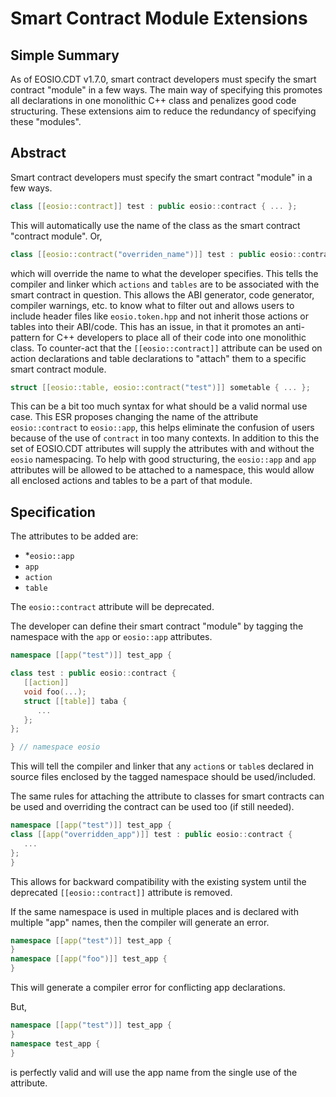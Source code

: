  # Smart Contract Module Extensions

## Simple Summary

As of EOSIO.CDT v1.7.0, smart contract developers must specify the smart contract "module" in a few ways.
The main way of specifying this promotes all declarations in one monolithic C++ class and penalizes 
good code structuring.  These extensions aim to reduce the redundancy of specifying these "modules".

## Abstract
Smart contract developers must specify the smart contract "module" in a few ways.
```c++
class [[eosio::contract]] test : public eosio::contract { ... };
```
This will automatically use the name of the class as the smart contract "contract module".
Or,
```c++
class [[eosio::contract("overriden_name")]] test : public eosio::contract { ... };
```
which will override the name to what the developer specifies.  This tells the compiler and linker which
`actions` and `tables` are to be associated with the smart contract in question.  This allows the ABI
generator, code generator, compiler warnings, etc. to know what to filter out and allows users to 
include header files like `eosio.token.hpp` and not inherit those actions or tables into their ABI/code.
This has an issue, in that it promotes an anti-pattern for C++ developers to place all of their code into
one monolithic class.  To counter-act that the `[[eosio::contract]]` attribute can be used on action declarations
and table declarations to "attach" them to a specific smart contract module.
```c++
struct [[eosio::table, eosio::contract("test")]] sometable { ... }; 
```
This can be a bit too much syntax for what should be a valid normal use case.  This ESR proposes changing the name 
of the attribute `eosio::contract` to `eosio::app`, this helps eliminate the confusion of users because of the use of `contract` in too
many contexts. In addition to this the set of EOSIO.CDT attributes will supply the attributes with and without 
the `eosio` namespacing.
To help with good structuring, the `eosio::app` and `app` attributes will be allowed to be attached to a namespace,
this would allow all enclosed actions and tables to be a part of that module.

## Specification

The attributes to be added are:
   * *`eosio::app`
   * `app`
   * `action`
   * `table`

The `eosio::contract` attribute will be deprecated.

The developer can define their smart contract "module" by tagging the namespace with the `app` or `eosio::app` attributes.
```c++
namespace [[app("test")]] test_app {

class test : public eosio::contract {
   [[action]]
   void foo(...);
   struct [[table]] taba {
      ...
   };
};

} // namespace eosio
```

This will tell the compiler and linker that any `action`s or `table`s declared in source files enclosed by the tagged namespace
should be used/included.

The same rules for attaching the attribute to classes for smart contracts can be used and overriding the contract can be used
too (if still needed).

```c++
namespace [[app("test")]] test_app {
class [[app("overridden_app")]] test : public eosio::contract {
   ...
};
}
```

This allows for backward compatibility with the existing system until the deprecated `[[eosio::contract]]` attribute is removed. 

If the same namespace is used in multiple places and is declared with multiple "app" names, then the compiler will generate an error.

```c++
namespace [[app("test")]] test_app {
}
namespace [[app("foo")]] test_app {
}
```
This will generate a compiler error for conflicting app declarations.

But,
```c++
namespace [[app("test")]] test_app {
}
namespace test_app {
}
```
is perfectly valid and will use the app name from the single use of the attribute.

